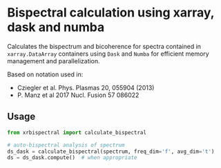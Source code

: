 # Bispectral calculation using xarray, dask and numba

Calculates the bispectrum and bicoherence for spectra contained in `xarray.DataArray` containers using `Dask` and `Numba` for efficient memory management and parallelization.

Based on notation used in:

- Cziegler et al. Phys. Plasmas 20, 055904 (2013)
- P. Manz et al 2017 Nucl. Fusion 57 086022


## Usage

```python
from xrbispectral import calculate_bispectral

# auto-bispectral analysis of spectrum
ds_dask = calculate_bispectral(spectrum, freq_dim='f', avg_dim='t')
ds = ds_dask.compute()  # when appropriate
```